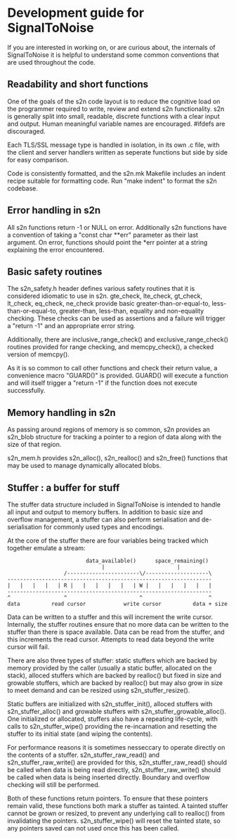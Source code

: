 # Development guide for SignalToNoise

If you are interested in working on, or are curious about, the internals of
SignalToNoise it is helpful to understand some common conventions that are used
throughout the code.

## Readability and short functions

One of the goals of the s2n code layout is to reduce the cognitive load on the
programmer required to  write, review and extend s2n functionality. s2n is
generally split into small, readable, discrete functions with a clear input and
output. Human meaningful variable names are encouraged. #ifdefs are
discouraged.

Each TLS/SSL message type is handled in isolation, in its own .c file, with the
client and server handlers written as seperate functions but side by side for
easy comparison.

Code is consistently formatted, and the s2n.mk Makefile includes an indent
recipe suitable for formatting code. Run "make indent" to format the s2n
codebase.

## Error handling in s2n

All s2n functions return -1 or NULL on error. Additionally s2n functions have a
convention of taking a "const char **err" parameter as their last argument.  On
error, functions should point the *err pointer at a string explaining the error
encountered.

## Basic safety routines

The s2n_safety.h header defines various safety routines that it is considered
idiomatic to use in s2n. gte_check, lte_check, gt_check, lt_check, eq_check,
ne_check provide basic greater-than-or-equal-to, less-than-or-equal-to,
greater-than, less-than, equality and non-equality checking. These checks can
be used as assertions and a failure will trigger a "return -1" and an
appropriate error string.

Additionally, there are inclusive_range_check() and exclusive_range_check()
routines provided for range checking, and memcpy_check(), a checked version of
memcpy().

As it is so common to call other functions and check their return value, a
convenience macro "GUARD()" is provided. GUARD() will execute a function and
will itself trigger a "return -1" if the function does not execute
successfully.

## Memory handling in s2n

As passing around regions of memory is so common, s2n provides an s2n_blob
structure for tracking a pointer to a region of data along with the size of
that region.

s2n_mem.h provides s2n_alloc(), s2n_realloc() and s2n_free() functions that may
be used to manage dynamically allocated blobs.

## Stuffer : a buffer for stuff

The stuffer data structure included in SignalToNoise is intended to handle all
input and output to memory buffers. In addition to basic size and overflow
management, a stuffer can also perform serialisation and de-serialisation for
commonly used types and encodings.

At the core of the stuffer there are four variables being tracked which
together emulate a stream:

                             data_available()      space_remaining()
                                  |                       |
                      /-----------------------\/--------------------\
    -----------------------------------------------------------------
    |   |   |   |   | R |   |   |   |   |   | W |   |   |   |   |   |
    -----------------------------------------------------------------
    ^                 ^                       ^                     ^
    data          read cursor            write cursor          data + size

Data can be written to a stuffer and this will increment the write cursor.
Internally, the stuffer routines ensure that no more data can be written to the
stuffer than there is space available. Data can be read from the stuffer, and
this increments the read cursor. Attempts to read data beyond the write cursor
will fail.

There are also three types of stuffer: static stuffers which are backed by
memory provided by the caller (usually a static buffer, allocated on the
stack), alloced stuffers which are backed by realloc() but fixed in size and
growable stuffers, which are backed by realloc() but may also grow in size to
meet demand and can be resized using s2n_stuffer_resize().

Static buffers are initialized with s2n_stuffer_init(), alloced stuffers with
s2n_stuffer_alloc() and growable stuffers with s2n_stuffer_growable_alloc().
One initialized or allocated, stuffers also have a repeating life-cycle, with
calls to s2n_stuffer_wipe() providing the re-incarnation and resetting the
stuffer to its initial state (and wiping the contents).

For performance reasons it is sometimes nesseccary to operate directly on the
contents of a stuffer. s2n_stuffer_raw_read() and s2n_stuffer_raw_write() are
provided for this, s2n_stuffer_raw_read() should be called when data is being
read directly, s2n_stuffer_raw_write() should be called when data is being
inserted directly. Boundary and overflow checking will still be performed.

Both of these functions return pointers. To ensure that these pointers remain
valid, these functions both mark a stuffer as tainted. A tainted stuffer cannot
be grown or resized, to prevent any underlying call to realloc() from
invalidating the pointers. s2n_stuffer_wipe() will reset the tainted state, so
any pointers saved can not used once this has been called.
